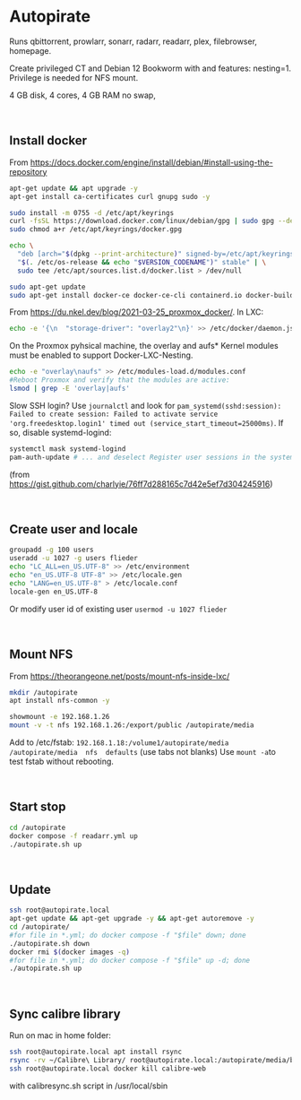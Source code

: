 
# Autopirate

Runs qbittorrent, prowlarr, sonarr, radarr, readarr, plex, filebrowser, homepage.

Create privileged CT and Debian 12 Bookworm with and features: nesting=1. Privilege is needed for NFS mount.

4 GB disk, 4 cores, 4 GB RAM no swap, 

</br>

## Install docker

From https://docs.docker.com/engine/install/debian/#install-using-the-repository

```bash
apt-get update && apt upgrade -y
apt-get install ca-certificates curl gnupg sudo -y

sudo install -m 0755 -d /etc/apt/keyrings
curl -fsSL https://download.docker.com/linux/debian/gpg | sudo gpg --dearmor -o /etc/apt/keyrings/docker.gpg
sudo chmod a+r /etc/apt/keyrings/docker.gpg

echo \
  "deb [arch="$(dpkg --print-architecture)" signed-by=/etc/apt/keyrings/docker.gpg] https://download.docker.com/linux/debian \
  "$(. /etc/os-release && echo "$VERSION_CODENAME")" stable" | \
  sudo tee /etc/apt/sources.list.d/docker.list > /dev/null

sudo apt-get update
sudo apt-get install docker-ce docker-ce-cli containerd.io docker-buildx-plugin docker-compose-plugin -y
````

From https://du.nkel.dev/blog/2021-03-25_proxmox_docker/. In LXC:

```bash
echo -e '{\n  "storage-driver": "overlay2"\n}' >> /etc/docker/daemon.json
```

On the Proxmox pyhsical machine, the overlay and aufs* Kernel modules must be enabled to support Docker-LXC-Nesting.

```bash
echo -e "overlay\naufs" >> /etc/modules-load.d/modules.conf
#Reboot Proxmox and verify that the modules are active:
lsmod | grep -E 'overlay|aufs'
```

Slow SSH login? Use ```journalctl``` and look for ```pam_systemd(sshd:session): Failed to create session: Failed to activate service 'org.freedesktop.login1' timed out (service_start_timeout=25000ms)```. If so, disable systemd-logind:

```bash
systemctl mask systemd-logind
pam-auth-update # ... and deselect Register user sessions in the systemd control group hierarchy
```

(from <https://gist.github.com/charlyie/76ff7d288165c7d42e5ef7d304245916>)

</br>

## Create user and locale

```bash
groupadd -g 100 users
useradd -u 1027 -g users flieder
echo "LC_ALL=en_US.UTF-8" >> /etc/environment
echo "en_US.UTF-8 UTF-8" >> /etc/locale.gen
echo "LANG=en_US.UTF-8" > /etc/locale.conf
locale-gen en_US.UTF-8
```

Or modify user id of existing user ```usermod -u 1027 flieder```

</br>

## Mount NFS

From https://theorangeone.net/posts/mount-nfs-inside-lxc/

```bash
mkdir /autopirate
apt install nfs-common -y

showmount -e 192.168.1.26
mount -v -t nfs 192.168.1.26:/export/public /autopirate/media
```

Add to /etc/fstab: ```192.168.1.18:/volume1/autopirate/media  /autopirate/media  nfs  defaults``` (use tabs not blanks)
Use ```mount -a```to test fstab without rebooting.

</br>

## Start stop

```bash
cd /autopirate
docker compose -f readarr.yml up
./autopirate.sh up
```

</br>

## Update

```bash
ssh root@autopirate.local
apt-get update && apt-get upgrade -y && apt-get autoremove -y
cd /autopirate/
#for file in *.yml; do docker compose -f "$file" down; done
./autopirate.sh down
docker rmi $(docker images -q)
#for file in *.yml; do docker compose -f "$file" up -d; done
./autopirate.sh up
```

<br>

## Sync calibre library

Run on mac in home folder:

```bash
ssh root@autopirate.local apt install rsync
rsync -rv ~/Calibre\ Library/ root@autopirate.local:/autopirate/media/books/
ssh root@autopirate.local docker kill calibre-web
```

with calibresync.sh script in /usr/local/sbin
